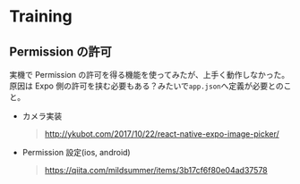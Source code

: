 # Training

## Permission の許可

実機で Permission の許可を得る機能を使ってみたが、上手く動作しなかった。
原因は Expo 側の許可を挟む必要もある？みたいで`app.json`へ定義が必要とのこと。

- カメラ実装
  > http://ykubot.com/2017/10/22/react-native-expo-image-picker/
- Permission 設定(ios, android)
  > https://qiita.com/mildsummer/items/3b17cf6f80e04ad37578
